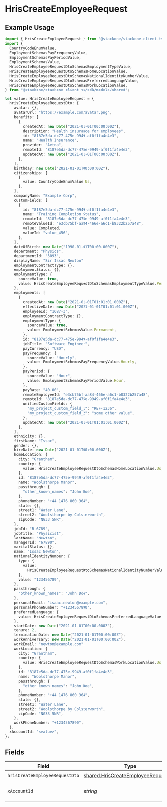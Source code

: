 # HrisCreateEmployeeRequest

## Example Usage

```typescript
import { HrisCreateEmployeeRequest } from "@stackone/stackone-client-ts/sdk/models/operations";
import {
  CountryCodeEnumValue,
  EmploymentSchemasPayFrequencyValue,
  EmploymentSchemasPayPeriodValue,
  EmploymentSchemasValue,
  HrisCreateEmployeeRequestDtoSchemasEmploymentTypeValue,
  HrisCreateEmployeeRequestDtoSchemasHomeLocationValue,
  HrisCreateEmployeeRequestDtoSchemasNationalIdentityNumberValue,
  HrisCreateEmployeeRequestDtoSchemasPreferredLanguageValue,
  HrisCreateEmployeeRequestDtoSchemasWorkLocationValue,
} from "@stackone/stackone-client-ts/sdk/models/shared";

let value: HrisCreateEmployeeRequest = {
  hrisCreateEmployeeRequestDto: {
    avatar: {},
    avatarUrl: "https://example.com/avatar.png",
    benefits: [
      {
        createdAt: new Date("2021-01-01T00:00:00Z"),
        description: "Health insurance for employees",
        id: "8187e5da-dc77-475e-9949-af0f1fa4e4e3",
        name: "Health Insurance",
        provider: "Aetna",
        remoteId: "8187e5da-dc77-475e-9949-af0f1fa4e4e3",
        updatedAt: new Date("2021-01-01T00:00:00Z"),
      },
    ],
    birthday: new Date("2021-01-01T00:00:00Z"),
    citizenships: [
      {
        value: CountryCodeEnumValue.Us,
      },
    ],
    companyName: "Example Corp",
    customFields: [
      {
        id: "8187e5da-dc77-475e-9949-af0f1fa4e4e3",
        name: "Training Completion Status",
        remoteId: "8187e5da-dc77-475e-9949-af0f1fa4e4e3",
        remoteValueId: "e3cb75bf-aa84-466e-a6c1-b8322b257a48",
        value: Completed,
        valueId: "value_456",
      },
    ],
    dateOfBirth: new Date("1990-01-01T00:00.000Z"),
    department: "Physics",
    departmentId: "3093",
    displayName: "Sir Issac Newton",
    employmentContractType: {},
    employmentStatus: {},
    employmentType: {
      sourceValue: true,
      value: HrisCreateEmployeeRequestDtoSchemasEmploymentTypeValue.Permanent,
    },
    employments: [
      {
        createdAt: new Date("2021-01-01T01:01:01.000Z"),
        effectiveDate: new Date("2021-01-01T01:01:01.000Z"),
        employeeId: "1687-3",
        employmentContractType: {},
        employmentType: {
          sourceValue: true,
          value: EmploymentSchemasValue.Permanent,
        },
        id: "8187e5da-dc77-475e-9949-af0f1fa4e4e3",
        jobTitle: "Software Engineer",
        payCurrency: "USD",
        payFrequency: {
          sourceValue: "Hourly",
          value: EmploymentSchemasPayFrequencyValue.Hourly,
        },
        payPeriod: {
          sourceValue: "Hour",
          value: EmploymentSchemasPayPeriodValue.Hour,
        },
        payRate: "40.00",
        remoteEmployeeId: "e3cb75bf-aa84-466e-a6c1-b8322b257a48",
        remoteId: "8187e5da-dc77-475e-9949-af0f1fa4e4e3",
        unifiedCustomFields: {
          "my_project_custom_field_1": "REF-1236",
          "my_project_custom_field_2": "some other value",
        },
        updatedAt: new Date("2021-01-01T01:01:01.000Z"),
      },
    ],
    ethnicity: {},
    firstName: "Issac",
    gender: {},
    hireDate: new Date("2021-01-01T00:00.000Z"),
    homeLocation: {
      city: "Grantham",
      country: {
        value: HrisCreateEmployeeRequestDtoSchemasHomeLocationValue.Us,
      },
      id: "8187e5da-dc77-475e-9949-af0f1fa4e4e3",
      name: "Woolsthorpe Manor",
      passthrough: {
        "other_known_names": "John Doe",
      },
      phoneNumber: "+44 1476 860 364",
      state: {},
      street1: "Water Lane",
      street2: "Woolsthorpe by Colsterworth",
      zipCode: "NG33 5NR",
    },
    jobId: "R-6789",
    jobTitle: "Physicist",
    lastName: "Newton",
    managerId: "67890",
    maritalStatus: {},
    name: "Issac Newton",
    nationalIdentityNumber: {
      type: {
        value:
          HrisCreateEmployeeRequestDtoSchemasNationalIdentityNumberValue.Ssn,
      },
      value: "123456789",
    },
    passthrough: {
      "other_known_names": "John Doe",
    },
    personalEmail: "isaac.newton@example.com",
    personalPhoneNumber: "+1234567890",
    preferredLanguage: {
      value: HrisCreateEmployeeRequestDtoSchemasPreferredLanguageValue.Eng,
    },
    startDate: new Date("2021-01-01T00:00.000Z"),
    tenure: 2,
    terminationDate: new Date("2021-01-01T00:00:00Z"),
    workAnniversary: new Date("2021-01-01T00:00:00Z"),
    workEmail: "newton@example.com",
    workLocation: {
      city: "Grantham",
      country: {
        value: HrisCreateEmployeeRequestDtoSchemasWorkLocationValue.Us,
      },
      id: "8187e5da-dc77-475e-9949-af0f1fa4e4e3",
      name: "Woolsthorpe Manor",
      passthrough: {
        "other_known_names": "John Doe",
      },
      phoneNumber: "+44 1476 860 364",
      state: {},
      street1: "Water Lane",
      street2: "Woolsthorpe by Colsterworth",
      zipCode: "NG33 5NR",
    },
    workPhoneNumber: "+1234567890",
  },
  xAccountId: "<value>",
};
```

## Fields

| Field                                                                                             | Type                                                                                              | Required                                                                                          | Description                                                                                       |
| ------------------------------------------------------------------------------------------------- | ------------------------------------------------------------------------------------------------- | ------------------------------------------------------------------------------------------------- | ------------------------------------------------------------------------------------------------- |
| `hrisCreateEmployeeRequestDto`                                                                    | [shared.HrisCreateEmployeeRequestDto](../../../sdk/models/shared/hriscreateemployeerequestdto.md) | :heavy_check_mark:                                                                                | N/A                                                                                               |
| `xAccountId`                                                                                      | *string*                                                                                          | :heavy_check_mark:                                                                                | The account identifier                                                                            |